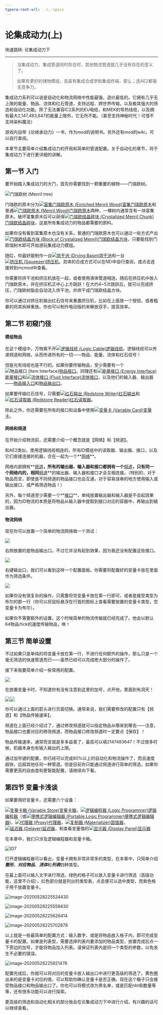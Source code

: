 ```yaml
---
typora-root-url: ..\..\pics
---
```


# 论集成动力(上)

快速跳转: 论集成动力下

------

> 当集成动力、集成管道同时存在时，其他物流管道就几乎没有存在的意义了。
>
> 如果有更好的储物模组，且装有集成合成学和集成终端，那么；连AE2都毫无竞争力。

集成动力系列可以说是自动化和物流网络中性能最强，造价最低的。它拥有几乎无上限的能量、物品、流体和红石管道，支持远程、跨世界传输，以及极其强大的筛选和自动化功能。除了无法兼容IC2系列的EU电缆，和MEK的导热线缆，以及拥有最大2,147,483,647的能量上限外，它无所不能。（甚至支持神秘时代！可惜不支持染料魔法）

游戏内自带《论继承动力》一书，作为mod的说明书。另外还有mod的wiki，可以自行查阅。

本章节主要简单介绍集成动力的开局和简单的管道配置。关于自动化的章节，将于集成动力下进行更详细的讲解。

## 第一节 入门

要开始踏入集成动力的大门，首先你需要找到一颗重要的植物——门瑞欧树。

![门瑞欧树 (Menril tree)](https://i.mcmod.cn/class/cover/20171128/1511814021_19138_JEnH.jpg)

门瑞欧的原木分为[![富集门瑞欧原木 (Enriched Menril Wood)](https://i.mcmod.cn/item/icon/32x32/6/63165.png)](https://www.mcmod.cn/item/63165.html)[富集门瑞欧原木](https://www.mcmod.cn/item/63165.html)和普通[![门瑞欧原木 (Menril Wood)](https://i.mcmod.cn/item/icon/32x32/6/63164.png)](https://www.mcmod.cn/item/63164.html)[门瑞欧原木](https://www.mcmod.cn/item/63164.html)两种，一棵树内通常含有一块富集原木。破坏富集原木后可以获得[![门瑞欧结晶碎块 (Crystalized Menril Chunk)](https://i.mcmod.cn/item/icon/32x32/6/63184.png)](https://www.mcmod.cn/item/63184.html)[门瑞欧结晶碎块](https://www.mcmod.cn/item/63184.html)，这是所有集成动力的物品都需要的原料。

如果你没有看到富集原木也没有关系，普通的门瑞欧原木也可以通过一些方式产出[![门瑞欧结晶方块 (Block of Crystalized Menril)](https://i.mcmod.cn/item/icon/32x32/6/63169.png)](https://www.mcmod.cn/item/63169.html)[门瑞欧结晶方块](https://www.mcmod.cn/item/63169.html)，只要能找到门欧瑞树木即可开始游玩集成动力模组。

随后，你最好能制作一台[![烘干池 (Drying Basin)](https://i.mcmod.cn/item/icon/32x32/6/63172.png)](https://www.mcmod.cn/item/63172.html)[烘干池](https://www.mcmod.cn/item/63172.html)和一台[![挤压机 (Squeezer)](https://i.mcmod.cn/item/icon/32x32/6/63173.png)](https://www.mcmod.cn/item/63173.html)[挤压机](https://www.mcmod.cn/item/63173.html)。具体的合成方式可以在NEI中自行查阅，或点击连接转到mcmod中查看。

你需要将烘干池和挤压机放在一起，或者使用液体管道相连。随后在挤压机中放入门瑞欧原木，并在挤压机正中心上方跳跃！在大约4~5次跳跃后，就可以完成挤压，门瑞欧树脂会自动流入烘干池，并烘干成门瑞欧结晶方块。

你可以通过对挤压机输出红石信号来重置挤压机，比如在上面放一个按钮，或者粗暴的将其拆掉重放。你也可以制作电动版的来解放双手，提高效率。

## 第二节 初窥门径

#### 模组物品

在这个模组中，万物离不开[![逻辑线缆 (Logic Cable)](https://i.mcmod.cn/item/icon/32x32/6/63155.png)](https://www.mcmod.cn/item/63155.html)[逻辑线缆](https://www.mcmod.cn/item/63155.html)。逻辑线缆可以传递频道和网络，从而传递所有的一切——物品、能量、流体和红石信号！

但是光有线缆也是不行的。如果你要传输物品，至少需要有一个![物品接口 (Item Interface)](https://i.mcmod.cn/item/icon/32x32/17/177480.png)[物品接口](https://www.mcmod.cn/item/177480.html)。同理还有[![能量接口 (Energy Interface)](https://i.mcmod.cn/item/icon/32x32/17/177475.png)](https://www.mcmod.cn/item/177475.html)[能量接口](https://www.mcmod.cn/item/177475.html)和[![流体接口 (Fluid Interface)](https://i.mcmod.cn/item/icon/32x32/17/177485.png)](https://www.mcmod.cn/item/177485.html)[流体接口](https://www.mcmod.cn/item/177485.html)，以及他们的输入器、输出器——[物品输入口](https://www.mcmod.cn/item/177481.html)和[物品输出口](https://www.mcmod.cn/item/177482.html)。

如果要传输红石信号，只需要[![红石输出 (Redstone Writer)](https://i.mcmod.cn/item/icon/32x32/6/63151.png)](https://www.mcmod.cn/item/63151.html)[红石输出](https://www.mcmod.cn/item/63151.html)和[![红石读取器 (Redstone Reader)](https://i.mcmod.cn/item/icon/32x32/6/63146.png)](https://www.mcmod.cn/item/63146.html)[红石读取器](https://www.mcmod.cn/item/63146.html)。

除此之外，你还需要在所有的接口和设备中使用[![变量卡 (Variable Card)](https://i.mcmod.cn/item/icon/32x32/6/63181.png)](https://www.mcmod.cn/item/63181.html)[变量卡](https://www.mcmod.cn/item/63181.html)。

#### 网络和频道

在开始介绍物流前，还需要介绍一个概念就是【网络】和【频道】。

和AE2类似，使用逻辑线缆相连的，所有ID模组中的读取器、输出器、接口，以及它们直接连接的机器，合在一起为一个**<u>网络</u>**。

网络内部拥有**<u>频道</u>**，所有的输出器、输入器和接口都拥有一个**<u>频道</u>**，只有同一个网络内的，相同**<u>频道</u>**的输出器、输入器和接口才会互相连接。（特别的，对于物品而言，即使是不同频道的物品接口也会互通，对于容易误串的地方使用输入或输出接口、或严格筛选物品！）

另外，每个频道至少需要一个**<u>接口</u>**，单纯放置输出器和输入器是不会起效果的，因为ID物流的本质是将物品从输入器中提取到接口对应的容器中，再输出到输出器。

#### 物流网络

现在你可以放置一个简单的物流网络做一个测试：

![](/ID1.png)

右侧放置的是物品输出口。不过它并没有起到效果，因为我还没有配置这些接口。

![](/ID2.png)

右键输出口，我们可以看到这样一个配置面板。你需要将配置好的变量卡放在里面作为筛选条件。

![](/ID3.png)

如果你没有很复杂的操作，只需要将空变量卡放在第一行即可，或者是接受类型为布尔的那一行（你可以将鼠标悬浮在行首的图标上查看需要放置的变量卡类型，空变量卡为布尔）。

如果你不需要额外的设置，这个时候简单的物流传输就已经完成了。他会以默认64物品/tick的速度传输物品，咻！

## 第三节 简单设置

不过如果只是单纯的将变量卡放在第一行，不进行任何额外的操作，那么只是一个毫无筛选的快速管道而已——虽然已经可以完成绝大部分的操作了。

接下来我要简单介绍一些常用的配置。

![](/ID4.png)

在放置变量卡时，不知道你有没有注意到这里的加号，点开他，里面别有洞天！

![](/ID5.png)![](/ID6.png)

你可以通过上面的箭头进行页面切换。通常来说，我们需要修改的配置只有【频道】和【物品传输速率】。

频道在上面已经介绍过了，通过修改频道就可以指定物品从哪来到哪去——注意，物品接口也要对应的修改频道，而物品接口修改频道时一定要点【保存】！

物品传输速率，通常而言就是多多益善了，最高可以填2147483647！不过很多时候，机器本身也有输入输出的上限。

通过加号键的配置，你已经可以完成80%以上的自动化和物流操作了，而且速度超快，远超其他任何一种管道。但是目前你只能通过频道进行简单的筛选，如果你需要更高的自由度和更智能配置，请继续向下看。

## 第四节 变量卡浅谈

如果要用好变量卡，还需要六个设备：

[![变量卡箱 (Variable Store)](https://i.mcmod.cn/item/icon/32x32/6/63156.png)](https://www.mcmod.cn/item/63156.html)[变量卡箱](https://www.mcmod.cn/item/63156.html)，[![逻辑编程器 (Logic Programmer)](https://i.mcmod.cn/item/icon/32x32/6/63157.png)](https://www.mcmod.cn/item/63157.html)[逻辑编程器](https://www.mcmod.cn/item/63157.html)（或[![便携式逻辑编辑器 (Portable Logic Programmer)](https://i.mcmod.cn/item/icon/32x32/6/63188.png)](https://www.mcmod.cn/item/63188.html)[便携式逻辑编辑器](https://www.mcmod.cn/item/63188.html))，[![代理器 (Proxy)](https://i.mcmod.cn/item/icon/32x32/6/63162.png)](https://www.mcmod.cn/item/63162.html)[代理器](https://www.mcmod.cn/item/63162.html)，[![复制器 (Materializer)](https://i.mcmod.cn/item/icon/32x32/6/63163.png)](https://www.mcmod.cn/item/63163.html)[固值器](https://www.mcmod.cn/item/63163.html)，[![延迟器 (Delayer)](https://i.mcmod.cn/item/icon/32x32/6/63179.png)](https://www.mcmod.cn/item/63179.html)[延迟器](https://www.mcmod.cn/item/63179.html)，和查看变量值的[![显示器 (Display Panel)](https://i.mcmod.cn/item/icon/32x32/6/63154.png)](https://www.mcmod.cn/item/63154.html)[显示器](https://www.mcmod.cn/item/63154.html)

在本章中，我们只涉及逻辑编程器和变量卡箱。

![ID7](/ID7.png)

打开逻辑编程器可以看出，变量卡拥有非常非常多的类型，在本章中，只简单介绍***整形***、***对应物品***、***流体***和***列表***四种类型。

在最上面可以输入文字进行筛选，绿色的格子可以放入变量卡进行筛选（高级功能，这里不介绍），红色部分就是列出的类型表，点击便可以选中类型，而紫色格子用于放置变量卡。

![image-20200528225524430](/ID8.png)

![image-20200528225559430](/ID9.png)

![image-20200528225626414](/ID10.png)

![image-20200528225702878](/ID11.png)

以上就是一些最简单的配置方式：输入数字、或是将物品放入格子内，即可完成变量卡的配置。如果是列表型，需要选择列表内要添加的物品类型，放置完成后点一下旁边的加号，才能将物品加入列表。请保证列表内是同一个类型的参数，以免发生不必要的错误。

![image-20200528225921478](/ID12.png)

配置完成后，你就可以将对应的变量卡放入输出口中进行更高级的筛选了。黄色圈出来的是变量卡对应的值，可以帮助你确认变量卡是否正确。现在这个箱子只会接受物品接口和物品输出口了。你也可以将模式改为黑名单，或是匹配nbt和数量等等，还有很多功能可以进行探索。

更高级的筛选和自动化相关的部分我会在论集成动力下中进行介绍，有兴趣的话可以继续查看。